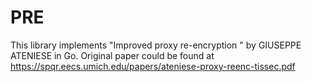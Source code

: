 # PRE
This library implements "Improved proxy re-encryption " by GIUSEPPE ATENIESE in Go. Original paper could be found at https://spqr.eecs.umich.edu/papers/ateniese-proxy-reenc-tissec.pdf
